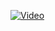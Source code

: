 [![Video](thumbnail_image_url)](https://dms.licdn.com/playlist/vid/D4D05AQE_JLM79sxl9g/mp4-720p-30fp-crf28/0/1682886483106?e=1692478800&v=beta&t=vbHJOVh_uMVLr_DuQi0eaGpym7RXUEGcGSN1HWiCDf8)
